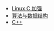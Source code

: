 - [Linux C 加强](https://treelingleaf.github.io/LinuxC.doc/#/)
- [算法与数据结构](https://treelingleaf.github.io/data-structure/#/)
- [C++](https://treelingleaf.github.io/CPP.doc/#/)
